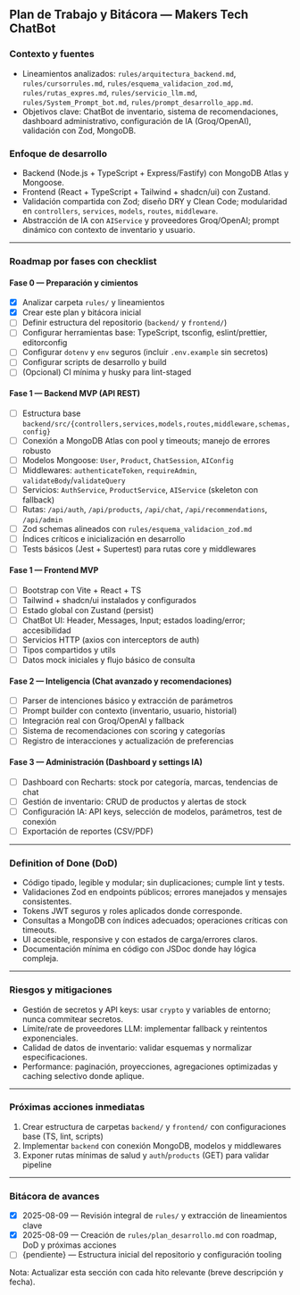 ## Plan de Trabajo y Bitácora — Makers Tech ChatBot

### Contexto y fuentes
- Lineamientos analizados: `rules/arquitectura_backend.md`, `rules/cursorrules.md`, `rules/esquema_validacion_zod.md`, `rules/rutas_expres.md`, `rules/servicio_llm.md`, `rules/System_Prompt_bot.md`, `rules/prompt_desarrollo_app.md`.
- Objetivos clave: ChatBot de inventario, sistema de recomendaciones, dashboard administrativo, configuración de IA (Groq/OpenAI), validación con Zod, MongoDB.

### Enfoque de desarrollo
- Backend (Node.js + TypeScript + Express/Fastify) con MongoDB Atlas y Mongoose.
- Frontend (React + TypeScript + Tailwind + shadcn/ui) con Zustand.
- Validación compartida con Zod; diseño DRY y Clean Code; modularidad en `controllers`, `services`, `models`, `routes`, `middleware`.
- Abstracción de IA con `AIService` y proveedores Groq/OpenAI; prompt dinámico con contexto de inventario y usuario.

---

### Roadmap por fases con checklist

#### Fase 0 — Preparación y cimientos
- [x] Analizar carpeta `rules/` y lineamientos
- [x] Crear este plan y bitácora inicial
- [ ] Definir estructura del repositorio (`backend/` y `frontend/`)
- [ ] Configurar herramientas base: TypeScript, tsconfig, eslint/prettier, editorconfig
- [ ] Configurar `dotenv` y `env` seguros (incluir `.env.example` sin secretos)
- [ ] Configurar scripts de desarrollo y build
- [ ] (Opcional) CI mínima y husky para lint-staged

#### Fase 1 — Backend MVP (API REST)
- [ ] Estructura base `backend/src/{controllers,services,models,routes,middleware,schemas,config}`
- [ ] Conexión a MongoDB Atlas con pool y timeouts; manejo de errores robusto
- [ ] Modelos Mongoose: `User`, `Product`, `ChatSession`, `AIConfig`
- [ ] Middlewares: `authenticateToken`, `requireAdmin`, `validateBody`/`validateQuery`
- [ ] Servicios: `AuthService`, `ProductService`, `AIService` (skeleton con fallback)
- [ ] Rutas: `/api/auth`, `/api/products`, `/api/chat`, `/api/recommendations`, `/api/admin`
- [ ] Zod schemas alineados con `rules/esquema_validacion_zod.md`
- [ ] Índices críticos e inicialización en desarrollo
- [ ] Tests básicos (Jest + Supertest) para rutas core y middlewares

#### Fase 1 — Frontend MVP
- [ ] Bootstrap con Vite + React + TS
- [ ] Tailwind + shadcn/ui instalados y configurados
- [ ] Estado global con Zustand (persist)
- [ ] ChatBot UI: Header, Messages, Input; estados loading/error; accesibilidad
- [ ] Servicios HTTP (axios con interceptors de auth)
- [ ] Tipos compartidos y utils
- [ ] Datos mock iniciales y flujo básico de consulta

#### Fase 2 — Inteligencia (Chat avanzado y recomendaciones)
- [ ] Parser de intenciones básico y extracción de parámetros
- [ ] Prompt builder con contexto (inventario, usuario, historial)
- [ ] Integración real con Groq/OpenAI y fallback
- [ ] Sistema de recomendaciones con scoring y categorías
- [ ] Registro de interacciones y actualización de preferencias

#### Fase 3 — Administración (Dashboard y settings IA)
- [ ] Dashboard con Recharts: stock por categoría, marcas, tendencias de chat
- [ ] Gestión de inventario: CRUD de productos y alertas de stock
- [ ] Configuración IA: API keys, selección de modelos, parámetros, test de conexión
- [ ] Exportación de reportes (CSV/PDF)

---

### Definition of Done (DoD)
- Código tipado, legible y modular; sin duplicaciones; cumple lint y tests.
- Validaciones Zod en endpoints públicos; errores manejados y mensajes consistentes.
- Tokens JWT seguros y roles aplicados donde corresponde.
- Consultas a MongoDB con índices adecuados; operaciones críticas con timeouts.
- UI accesible, responsive y con estados de carga/errores claros.
- Documentación mínima en código con JSDoc donde hay lógica compleja.

---

### Riesgos y mitigaciones
- Gestión de secretos y API keys: usar `crypto` y variables de entorno; nunca commitear secretos.
- Límite/rate de proveedores LLM: implementar fallback y reintentos exponenciales.
- Calidad de datos de inventario: validar esquemas y normalizar especificaciones.
- Performance: paginación, proyecciones, agregaciones optimizadas y caching selectivo donde aplique.

---

### Próximas acciones inmediatas
1) Crear estructura de carpetas `backend/` y `frontend/` con configuraciones base (TS, lint, scripts)
2) Implementar `backend` con conexión MongoDB, modelos y middlewares
3) Exponer rutas mínimas de salud y `auth`/`products` (GET) para validar pipeline

---

### Bitácora de avances
- [x] 2025-08-09 — Revisión integral de `rules/` y extracción de lineamientos clave
- [x] 2025-08-09 — Creación de `rules/plan_desarrollo.md` con roadmap, DoD y próximas acciones
- [ ] {pendiente} — Estructura inicial del repositorio y configuración tooling

Nota: Actualizar esta sección con cada hito relevante (breve descripción y fecha).


